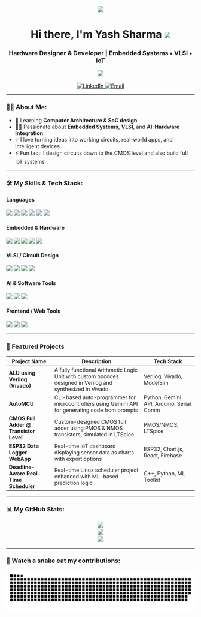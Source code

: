 <div id="header" align="center">
  <img src="https://media0.giphy.com/media/mFDWuDppjQJjite6FS/giphy.gif" width="200"/>
  <h1>
    Hi there, I'm Yash Sharma
    <img src="https://media.giphy.com/media/hvRJCLFzcasrR4ia7z/giphy.gif" width="30px"/>
  </h1>
<h3 align="center">Hardware Designer & Developer | Embedded Systems • VLSI • IoT</h3>

<p align="center">
  <img src="https://readme-typing-svg.herokuapp.com/?lines=Turning+Silicon+into+Smart+Systems!;Building+IoT%2C+VLSI+%26+AI+Projects&center=true&width=500&height=45" />
</p>
  <a href="https://www.linkedin.com/in/yash-sharma-831229281/" target="_blank">
    <img src="https://img.shields.io/badge/LinkedIn-0077B5?style=for-the-badge&logo=linkedin&logoColor=white" alt="LinkedIn"/>
  </a>
  <a href="mailto:yash19707@gmail.com" target="_blank">
    <img src="https://img.shields.io/badge/Email-D14836?style=for-the-badge&logo=gmail&logoColor=white" alt="Email"/>
  </a>
</div>

---

### 👨‍💻 About Me:

- 🌱 Learning  **Computer Architecture & SoC design**  
- 👨‍💻 Passionate about **Embedded Systems**, **VLSI**, and **AI-Hardware Integration**  
- 💡 I love turning ideas into working circuits, real-world apps, and intelligent devices  
- ⚡ Fun fact: I design circuits down to the CMOS level and also build full IoT systems  

---

### 🛠️ My Skills & Tech Stack:

#### **Languages**
<p>
  <img src="https://img.shields.io/badge/C%2FC++-00599C?style=for-the-badge&logo=cplusplus&logoColor=white"/>
  <img src="https://img.shields.io/badge/Verilog-404040?style=for-the-badge&logo=verilog&logoColor=green"/>
  <img src="https://img.shields.io/badge/Python-FFD43B?style=for-the-badge&logo=python&logoColor=blue"/>
  <img src="https://img.shields.io/badge/HTML5-E34F26?style=for-the-badge&logo=html5&logoColor=white"/>
  <img src="https://img.shields.io/badge/CSS3-264de4?style=for-the-badge&logo=css3&logoColor=white"/>
  <img src="https://img.shields.io/badge/JavaScript-F7DF1E?style=for-the-badge&logo=javascript&logoColor=black"/>
</p>

#### **Embedded & Hardware**
<p>
  <img src="https://img.shields.io/badge/ESP32-000000?style=for-the-badge&logo=espressif&logoColor=white"/>
  <img src="https://img.shields.io/badge/Arduino-00979D?style=for-the-badge&logo=arduino&logoColor=white"/>
  <img src="https://img.shields.io/badge/PlatformIO-000000?style=for-the-badge&logo=platformio&logoColor=orange"/>
  <img src="https://img.shields.io/badge/I2C/SPI-007ACC?style=for-the-badge&logo=serial&logoColor=white"/>
  <img src="https://img.shields.io/badge/TFT%20Display-555555?style=for-the-badge"/>
</p>

#### **VLSI / Circuit Design**
<p>
  <img src="https://img.shields.io/badge/LTSpice-DC143C?style=for-the-badge&logo=analogdevices&logoColor=white"/>
  <img src="https://img.shields.io/badge/Vivado-FF8000?style=for-the-badge&logo=xilinx&logoColor=white"/>
  <img src="https://img.shields.io/badge/ModelSim-0175C2?style=for-the-badge&logoColor=white"/>
  <img src="https://img.shields.io/badge/KiCad-314CB6?style=for-the-badge&logo=kicad&logoColor=white"/>
</p>

#### **AI & Software Tools**
<p>
  <img src="https://img.shields.io/badge/Phi3-3A76F0?style=for-the-badge&logo=openai&logoColor=white"/>
  <img src="https://img.shields.io/badge/Whisper-STT-FFCC00?style=for-the-badge&logo=python&logoColor=black"/>
  <img src="https://img.shields.io/badge/MQTT-0082C9?style=for-the-badge&logo=mqtt&logoColor=white"/>
</p>

#### **Frontend / Web Tools**
<p>
  <img src="https://img.shields.io/badge/React-20232A?style=for-the-badge&logo=react&logoColor=61DAFB"/>
  <img src="https://img.shields.io/badge/TailwindCSS-06B6D4?style=for-the-badge&logo=tailwindcss&logoColor=white"/>
  <img src="https://img.shields.io/badge/Firebase-FFCA28?style=for-the-badge&logo=firebase&logoColor=black"/>
</p>

---

### 🚀 Featured Projects

| Project Name                         | Description                                                                 | Tech Stack                                  |
|--------------------------------------|-----------------------------------------------------------------------------|---------------------------------------------|
| **ALU using Verilog (Vivado)**       | A fully functional Arithmetic Logic Unit with custom opcodes designed in Verilog and synthesized in Vivado | Verilog, Vivado, ModelSim                   |
| **AutoMCU**                          | CLI-based auto-programmer for microcontrollers using Gemini API for generating code from prompts | Python, Gemini API, Arduino, Serial Comm    |
| **CMOS Full Adder @ Transistor Level** | Custom-designed CMOS full adder using PMOS & NMOS transistors, simulated in LTSpice | PMOS/NMOS, LTSpice                          |
| **ESP32 Data Logger WebApp**         | Real-time IoT dashboard displaying sensor data as charts with export options | ESP32, Chart.js, React, Firebase            |
| **Deadline-Aware Real-Time Scheduler** | Real-time Linux scheduler project enhanced with ML-based prediction logic   | C++, Python, ML Toolkit                     |

---


### 📊 My GitHub Stats:

<div align="center">
  <img src="https://github-readme-stats.vercel.app/api?username=yashsharma&show_icons=true&theme=dracula&include_all_commits=true&count_private=true"/>
  <br/>
  <img src="https://github-readme-stats.vercel.app/api/top-langs/?username=yashsharma&layout=compact&langs_count=8&theme=dracula"/>
  <br/>
  <img src="https://github-readme-streak-stats.herokuapp.com/?user=yashsharma&theme=dracula"/>
</div>

---

### 🐍 Watch a snake eat my contributions:

<div align="center">
  <img src="https://github.com/Platane/platane/raw/output/github-contribution-grid-snake.svg" alt="snake">
</div>
